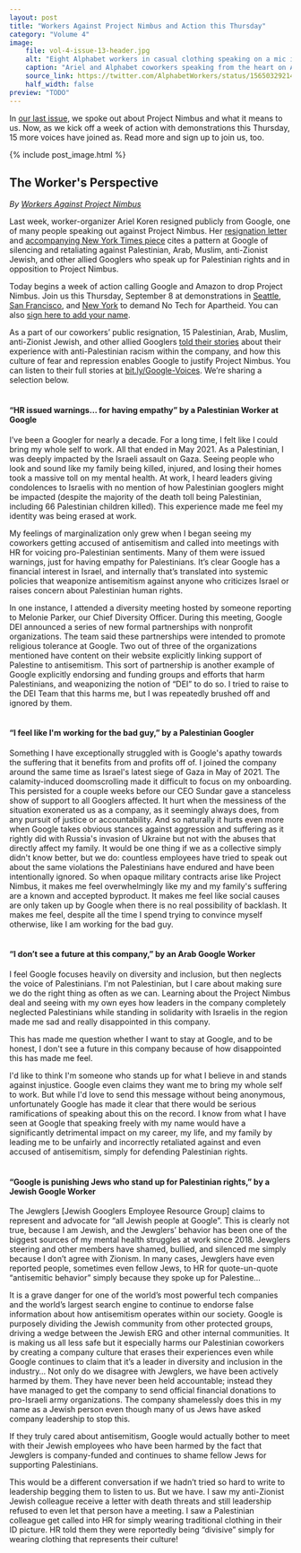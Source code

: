 ```yaml
---
layout: post
title: "Workers Against Project Nimbus and Action this Thursday"
category: "Volume 4"
image:
    file: vol-4-issue-13-header.jpg
    alt: "Eight Alphabet workers in casual clothing speaking on a mic in front of headquarters with a brick wall behind them"
    caption: "Ariel and Alphabet coworkers speaking from the heart on August 31 in San Francisco"
    source_link: https://twitter.com/AlphabetWorkers/status/1565032921421025282
    half_width: false
preview: "TODO"
---
```


In [our last issue](https://news.techworkerscoalition.org/2022/07/26/issue-12/), we spoke out about Project Nimbus and what it means to us. Now, as we kick off a week of action with demonstrations this Thursday, 15 more voices have joined as. Read more and sign up to join us, too.

<!-- DO NOT remove the excerpt tag -->
<!--excerpt-->
<!-- remaining content goes below here -->

<!-- DO NOT remove the header image -->
{% include post_image.html %}

## The Worker's Perspective

_By [Workers Against Project Nimbus](https://twitter.com/DropNimbus)_

Last week, worker-organizer Ariel Koren resigned publicly from Google, one of many people speaking out against Project Nimbus. Her [resignation letter](https://medium.com/@arielkoren/googles-complicity-in-israeli-apartheid-how-google-weaponizes-diversity-to-silence-palestinians-cb41b24ac423) and [accompanying New York Times piece](https://www.nytimes.com/2022/08/30/technology/google-employee-israel.html?searchResultPosition=1) cites a pattern at Google of silencing and retaliating against Palestinian, Arab, Muslim, anti-Zionist Jewish, and other allied Googlers who speak up for Palestinian rights and in opposition to Project Nimbus. 
 
Today begins a week of action calling Google and Amazon to drop Project Nimbus. Join us this Thursday, September 8 at demonstrations in [Seattle](http://actionnetwork.org/events/notechforapartheidseattle), [San Francisco](http://actionnetwork.org/events/notechforapartheidsf), and [New York](http://actionnetwork.org/events/notechforapartheidnyc) to demand No Tech for Apartheid. You can also [sign here to add your name](http://notechforapartheid.com/#dayofaction).
 
As a part of our coworkers’ public resignation, 15 Palestinian, Arab, Muslim, anti-Zionist Jewish, and other allied Googlers [told their stories](https://jewishdiasporatech.org/voices) about their experience with anti-Palestinian racism within the company, and how this culture of fear and repression enables Google to justify Project Nimbus. You can listen to their full stories at [bit.ly/Google-Voices](http://bit.ly/Google-Voices). We’re sharing a selection below.
<br><br>

#### “HR issued warnings… for having empathy” by a Palestinian Worker at Google

I’ve been a Googler for nearly a decade. For a long time, I felt like I could bring my whole self to work. All that ended in May 2021. As a Palestinian, I was deeply impacted by the Israeli assault on Gaza. Seeing people who look and sound like my family being killed, injured, and losing their homes took a massive toll on my mental health. At work, I heard leaders giving condolences to Israelis with no mention of how Palestinian googlers might be impacted (despite the majority of the death toll being Palestinian, including 66 Palestinian children killed). This experience made me feel my identity was being erased at work. 
 
My feelings of marginalization only grew when I began seeing my coworkers getting accused of antisemitism and called into meetings with HR for voicing pro-Palestinian sentiments. Many of them were issued warnings, just for having empathy for Palestinians. It’s clear Google has a financial interest in Israel, and internally that’s translated into systemic policies that weaponize antisemitism against anyone who criticizes Israel or raises concern about Palestinian human rights.
 
In one instance, I attended a diversity meeting hosted by someone reporting to Melonie Parker, our Chief Diversity Officer. During this meeting, Google DEI announced a series of new formal partnerships with nonprofit organizations. The team said these partnerships were intended to promote religious tolerance at Google. Two out of three of the organizations mentioned have content on their website explicitly linking support of Palestine to antisemitism. This sort of partnership is another example of Google explicitly endorsing and funding groups and efforts that harm Palestinians, and weaponizing the notion of “DEI” to do so. I tried to raise to the DEI Team that this harms me, but I was repeatedly brushed off and ignored by them.
<br><br>
 
#### “I feel like I'm working for the bad guy,” by a Palestinian Googler

Something I have exceptionally struggled with is Google's apathy towards the suffering that it benefits from and profits off of. I joined the company around the same time as Israel's latest siege of Gaza in May of 2021. The calamity-induced doomscrolling made it difficult to focus on my onboarding. This persisted for a couple weeks before our CEO Sundar gave a stanceless show of support to all Googlers affected. It hurt when the messiness of the situation exonerated us as a company, as it seemingly always does, from any pursuit of justice or accountability. And so naturally it hurts even more when Google takes obvious stances against aggression and suffering as it rightly did with Russia's invasion of Ukraine but not with the abuses that directly affect my family. It would be one thing if we as a collective simply didn't know better, but we do: countless employees have tried to speak out about the same violations the Palestinians have endured and have been intentionally ignored. So when opaque military contracts arise like Project Nimbus, it makes me feel overwhelmingly like my and my family's suffering are a known and accepted byproduct. It makes me feel like social causes are only taken up by Google when there is no real possibility of backlash. It makes me feel, despite all the time I spend trying to convince myself otherwise, like I am working for the bad guy.
<br><br>
 
#### “I don’t see a future at this company,” by an Arab Google Worker

I feel Google focuses heavily on diversity and inclusion, but then neglects the voice of Palestinians. I'm not Palestinian, but I care about making sure we do the right thing as often as we can. Learning about the Project Nimbus deal and seeing with my own eyes how leaders in the company completely neglected Palestinians while standing in solidarity with Israelis in the region made me sad and really disappointed in this company. 
 
This has made me question whether I want to stay at Google, and to be honest, I don't see a future in this company because of how disappointed this has made me feel. 
 
I'd like to think I'm someone who stands up for what I believe in and stands against injustice. Google even claims they want me to bring my whole self to work. But while I'd love to send this message without being anonymous, unfortunately Google has made it clear that there would be serious ramifications of speaking about this on the record. I know from what I have seen at Google that speaking freely with my name would have a significantly detrimental impact on my career, my life, and my family by leading me to be unfairly and incorrectly retaliated against and even accused of antisemitism, simply for defending Palestinian rights.
<br><br>

#### “Google is punishing Jews who stand up for Palestinian rights,” by a Jewish Google Worker

The Jewglers [Jewish Googlers Employee Resource Group] claims to represent and advocate for “all Jewish people at Google”. This is clearly not true, because I am Jewish, and the Jewglers’ behavior has been one of the biggest sources of my mental health struggles at work since 2018. Jewglers steering and other members have shamed, bullied, and silenced me simply because I don’t agree with Zionism. In many cases, Jewglers have even reported people, sometimes even fellow Jews, to HR for quote-un-quote “antisemitic behavior” simply because they spoke up for Palestine…

It is a grave danger for one of the world’s most powerful tech companies and the world’s largest search engine to continue to endorse false information about how antisemitism operates within our society. Google is purposely dividing the Jewish community from other protected groups, driving a wedge between the Jewish ERG and other internal communities. It is making us all less safe but it especially harms our Palestinian coworkers by creating a company culture that erases their experiences even while Google continues to claim that it’s a leader in diversity and inclusion in the industry… Not only do we disagree with Jewglers, we have been actively harmed by them. They have never been held accountable; instead they have managed to get the company to send official financial donations to pro-Israeli army organizations. The company shamelessly does this in my name as a Jewish person even though many of us Jews have asked company leadership to stop this. 

If they truly cared about antisemitism, Google would actually bother to meet with their Jewish employees who have been harmed by the fact that Jewglers is company-funded and continues to shame fellow Jews for supporting Palestinians. 

This would be a different conversation if we hadn’t tried so hard to write to leadership begging them to listen to us. But we have. I saw my anti-Zionist Jewish colleague receive a letter with death threats and still leadership refused to even let that person have a meeting. I saw a Palestinian colleague get called into HR for simply wearing traditional clothing in their ID picture. HR told them they were reportedly being “divisive” simply for wearing clothing that represents their culture! 
 
